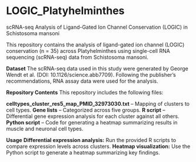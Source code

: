 # LOGIC_Platyhelminthes  
scRNA-seq Analysis of Ligand-Gated Ion Channel Conservation (LOGIC) in Schistosoma mansoni

This repository contains the analysis of ligand-gated ion channel (LOGIC) conservation (n = 35) across Platyhelminthes using single-cell RNA sequencing (scRNA-seq) data from Schistosoma mansoni.

**Dataset**
The scRNA-seq data used in this study were generated by George Wendt et al. (DOI: 10.1126/science.abb7709).
Following the publisher’s recommendations, RNA assay data were used for the analysis.

**Repository Contents**
This repository includes the following files:

**celltypes_cluster_res5_map_PMID_32973030.txt** – Mapping of clusters to cell types.
**Gene lists** – Categorized across five groups.
**R script** – Differential gene expression analysis for each cluster against all others.
**Python script** – Code for generating a heatmap summarizing results in muscle and neuronal cell types.

**Usage**
**Differential expression analysis:** Run the provided R scripts to compare expression levels across clusters.
**Heatmap visualization:** Use the Python script to generate a heatmap summarizing key findings.

